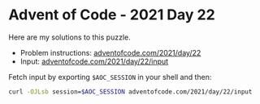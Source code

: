 # Advent of Code - 2021 Day 22
Here are my solutions to this puzzle.

* Problem instructions: [adventofcode.com/2021/day/22](https://adventofcode.com/2021/day/22)
* Input: [adventofcode.com/2021/day/22/input](https://adventofcode.com/2021/day/22/input)

Fetch input by exporting `$AOC_SESSION` in your shell and then:
```bash
curl -OJLsb session=$AOC_SESSION adventofcode.com/2021/day/22/input
```
